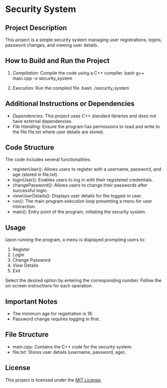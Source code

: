 # Security System

## Project Description
This project is a simple security system managing user registrations, logins, password changes, and viewing user details.

## How to Build and Run the Project
1. *Compilation:* Compile the code using a C++ compiler.
    bash
    g++ main.cpp -o security_system
    

2. *Execution:* Run the compiled file.
    bash
    ./security_system
    

## Additional Instructions or Dependencies
- *Dependencies:* This project uses C++ standard libraries and does not have external dependencies.
- *File Handling:* Ensure the program has permissions to read and write to the file file.txt where user details are stored.

## Code Structure
The code includes several functionalities:
- registerUser(): Allows users to register with a username, password, and age (stored in file.txt).
- loginUser(): Enables users to log in with their registered credentials.
- changePassword(): Allows users to change their passwords after successful login.
- viewUserDetails(): Displays user details for the logged-in user.
- run(): The main program execution loop presenting a menu for user interaction.
- main(): Entry point of the program, initiating the security system.

## Usage
Upon running the program, a menu is displayed prompting users to:
1. Register
2. Login
3. Change Password
4. View Details
5. Exit

Select the desired option by entering the corresponding number. Follow the on-screen instructions for each operation.

## Important Notes
- The minimum age for registration is 18.
- Password change requires logging in first.

## File Structure
- main.cpp: Contains the C++ code for the security system.
- file.txt: Stores user details (username, password, age).

## License
This project is licensed under the [MIT License](LICENSE).